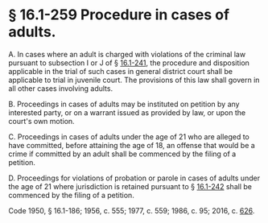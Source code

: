 # § 16.1-259 Procedure in cases of adults.

<p>A. In cases where an adult is charged with violations of the criminal law pursuant to subsection I or J of § <a href='http://law.lis.virginia.gov/vacode/16.1-241/'>16.1-241</a>, the procedure and disposition applicable in the trial of such cases in general district court shall be applicable to trial in juvenile court. The provisions of this law shall govern in all other cases involving adults.</p><p>B. Proceedings in cases of adults may be instituted on petition by any interested party, or on a warrant issued as provided by law, or upon the court's own motion.</p><p>C. Proceedings in cases of adults under the age of 21 who are alleged to have committed, before attaining the age of 18, an offense that would be a crime if committed by an adult shall be commenced by the filing of a petition.</p><p>D. Proceedings for violations of probation or parole in cases of adults under the age of 21 where jurisdiction is retained pursuant to § <a href='http://law.lis.virginia.gov/vacode/16.1-242/'>16.1-242</a> shall be commenced by the filing of a petition.</p><p>Code 1950, § 16.1-186; 1956, c. 555; 1977, c. 559; 1986, c. 95; 2016, c. <a href='http://lis.virginia.gov/cgi-bin/legp604.exe?161+ful+CHAP0626'>626</a>.</p>
